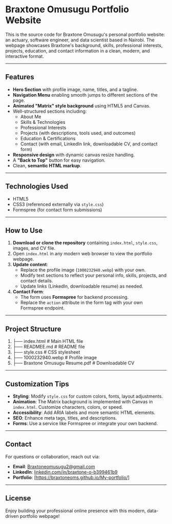 # Braxtone Omusugu Portfolio Website

This is the source code for Braxtone Omusugu's personal portfolio website: an actuary, software engineer, and data scientist based in Nairobi. The webpage showcases Braxtone's background, skills, professional interests, projects, education, and contact information in a clean, modern, and interactive format.

---

## Features

- **Hero Section** with profile image, name, titles, and a tagline.
- **Navigation Menu** enabling smooth jumps to different sections of the page.
- **Animated "Matrix" style background** using HTML5 and Canvas.
- Well-structured sections including:
  - About Me  
  - Skills & Technologies  
  - Professional Interests  
  - Projects (with descriptions, tools used, and outcomes)  
  - Education & Certifications  
  - Contact (with email, LinkedIn link, downloadable CV, and contact form)
- **Responsive design** with dynamic canvas resize handling.
- A **"Back to Top"** button for easy navigation.
- Clean, **semantic HTML markup**.

---

## Technologies Used

- HTML5  
- CSS3 (referenced externally via `style.css`)  
- Formspree (for contact form submissions)

---

## How to Use

1. **Download or clone the repository** containing `index.html`, `style.css`, images, and CV file.
2. Open `index.html` in any modern web browser to view the portfolio webpage.
3. **Update content**:
   - Replace the profile image (`1000232940.webp`) with your own.
   - Modify text sections to reflect your personal info, skills, projects, and contact details.
   - Update links (LinkedIn, downloadable resume) as needed.
4. **Contact Form**:
   - The form uses **Formspree** for backend processing.
   - Replace the `action` attribute in the form tag with your own Formspree endpoint.

---

## Project Structure

1. ├── index.html # Main HTML file
2. ├── READMEE.md # README file
3. ├── style.css # CSS stylesheet
4. ├── 1000232940.webp # Profile image
5. ├── Braxtone Omusugu Resume.pdf # Downloadable CV


---

## Customization Tips

- **Styling**: Modify `style.css` for custom colors, fonts, layout adjustments.  
- **Animation**: The Matrix background is implemented with Canvas in `index.html`. Customize characters, colors, or speed.  
- **Accessibility**: Add ARIA labels and more semantic HTML elements.  
- **SEO**: Enhance meta tags, titles, and descriptions.  
- **Forms**: Use a service like Formspree or integrate your own backend.

---

## Contact

For questions or collaboration, reach out via:

- **Email**: [Braxtoneomusugu2@gmail.com](mailto:Braxtoneomusugu2@gmail.com)  
- **LinkedIn**: [linkedin.com/in/braxtone-o-b399461b9](https://linkedin.com/in/braxtone-o-b399461b9)
- **Portfolio**: [https://braxtoneoms.github.io/My-portfolio/]

---

## License

Enjoy building your professional online presence with this modern, data-driven portfolio webpage!

